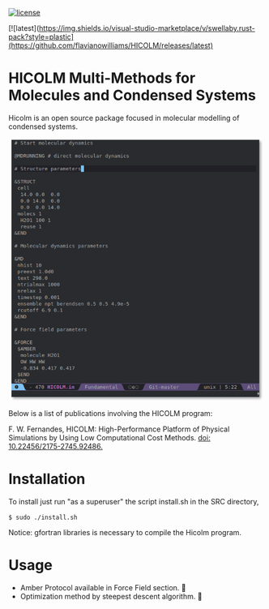 [![license](https://img.shields.io/dub/l/vibe-d?logoColor=green&style=plastic)](https://github.com/desktop/desktop/blob/development/LICENSE)

[![latest](https://img.shields.io/visual-studio-marketplace/v/swellaby.rust-pack?style=plastic](https://github.com/flavianowilliams/HICOLM/releases/latest)

# HICOLM Multi-Methods for Molecules and Condensed Systems

Hicolm is an open source package focused in molecular modelling of condensed systems.

<p align="center">
    <img width=500 height=auto src=DOCS/pictures/input_file.png>
</p>

Below is a list of publications involving the HICOLM program:
<p>F. W. Fernandes, HICOLM: High-Performance Platform of Physical Simulations by Using Low Computational Cost Methods. <a href="https://seer.ufrgs.br/rita/article/view/RITA_VOL26_NR3_90">doi: 10.22456/2175-2745.92486.</a></p>

# Installation

To install just run "as a superuser" the script install.sh in the SRC directory,

```
$ sudo ./install.sh
```

Notice: gfortran libraries is necessary to compile the Hicolm program.

# Usage

* Amber Protocol available in Force Field section. :star2:
* Optimization method by steepest descent algorithm. :star2: